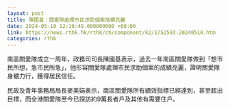 ```yaml
---
layout: post
title: 陳國基：關愛隊處理市民求助個案成績亮麗
date: 2024-05-10 12:10:49.000000000 +08:00
link: https://news.rthk.hk/rthk/ch/component/k2/1752593-20240510.htm
categories: rthk
---
```


南區關愛隊成立一周年，政務司司長陳國基表示，過去一年南區關愛隊做到「想市民所想，急市民所急」，他形容關愛隊處理市民求助個案的成績亮麗，證明關愛隊身體力行，獲得居民信任。

民政及青年事務局局長麥美娟表示，南區關愛隊所有績效指標已經達到，甚至超出目標，而全港關愛隊至今已探訪約9萬長者戶及其他有需要住戶。
